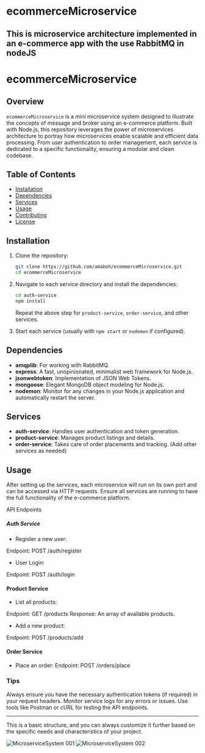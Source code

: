 # ecommerceMicroservice
This is microservice architecture implemented in an e-commerce app with the use RabbitMQ in nodeJS
---

# ecommerceMicroservice

## Overview
`ecommerceMicroservice` is a mini microservice system designed to illustrate the concepts of message and broker  using an e-commerce platform. Built with Node.js, this repository leverages the power of microservices architecture to portray how microservices enable scalable and efficient data processing. From user authentication to order management, each service is dedicated to a specific functionality, ensuring a modular and clean codebase.

## Table of Contents
- [Installation](#installation)
- [Dependencies](#dependencies)
- [Services](#services)
- [Usage](#usage)
- [Contributing](#contributing)
- [License](#license)

## Installation
1. Clone the repository:
   ```bash
   git clone https://github.com/amaboh/ecommerceMicroservice.git
   cd ecommerceMicroservice
   ```

2. Navigate to each service directory and install the dependencies:
   ```bash
   cd auth-service
   npm install
   ```

   Repeat the above step for `product-service`, `order-service`, and other services.

3. Start each service (usually with `npm start` or `nodemon` if configured).

## Dependencies
- **amqplib**: For working with RabbitMQ.
- **express**: A fast, unopinionated, minimalist web framework for Node.js.
- **jsonwebtoken**: Implementation of JSON Web Tokens.
- **mongoose**: Elegant MongoDB object modeling for Node.js.
- **nodemon**: Monitor for any changes in your Node.js application and automatically restart the server.

## Services
- **auth-service**: Handles user authentication and token generation.
- **product-service**: Manages product listings and details.
- **order-service**: Takes care of order placements and tracking.
(Add other services as needed)

## Usage
After setting up the services, each microservice will run on its own port and can be accessed via HTTP requests. Ensure all services are running to have the full functionality of the e-commerce platform.

API Endpoints
##### Auth Service
- Register a new user:

Endpoint: POST /auth/register

- User Login:

Endpoint: POST /auth/login

#### Product Service
- List all products:

Endpoint: GET /products
Response: An array of available products.

- Add a new product:

Endpoint: POST /products/add

#### Order Service
- Place an order:
Endpoint: POST /orders/place

### Tips
Always ensure you have the necessary authentication tokens (if required) in your request headers.
Monitor service logs for any errors or issues.
Use tools like Postman or cURL for testing the API endpoints.

---

This is a basic structure, and you can always customize it further based on the specific needs and characteristics of your project. 

![MicroserviceSystem 001](https://user-images.githubusercontent.com/85511496/175569034-6d3cac31-6fba-4ec7-968a-80e96ddd5905.jpeg)
![MicroserviceSystem 002](https://user-images.githubusercontent.com/85511496/175569238-ef561d8e-cde0-420e-b34d-21733951c642.jpeg)

